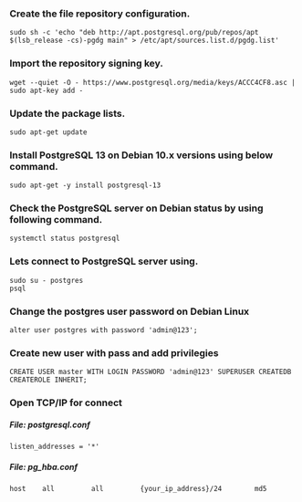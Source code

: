 ### Create the file repository configuration.
```
sudo sh -c 'echo "deb http://apt.postgresql.org/pub/repos/apt $(lsb_release -cs)-pgdg main" > /etc/apt/sources.list.d/pgdg.list'
```
### Import the repository signing key.
```
wget --quiet -O - https://www.postgresql.org/media/keys/ACCC4CF8.asc | sudo apt-key add -
```
### Update the package lists.
```
sudo apt-get update
```
### Install PostgreSQL 13 on Debian 10.x versions using below command.
```
sudo apt-get -y install postgresql-13
```
### Check the PostgreSQL server on Debian status by using following command.
```
systemctl status postgresql
```
### Lets connect to PostgreSQL server using.
```
sudo su - postgres
psql
```
### Change the postgres user password on Debian Linux
```
alter user postgres with password 'admin@123';
```
### Create new user with pass and add privilegies
```
CREATE USER master WITH LOGIN PASSWORD 'admin@123' SUPERUSER CREATEDB CREATEROLE INHERIT;	
```
### Open TCP/IP for connect
##### File: postgresql.conf
```
listen_addresses = '*'	
```
##### File: pg_hba.conf
```
host    all         all         {your_ip_address}/24        md5
```